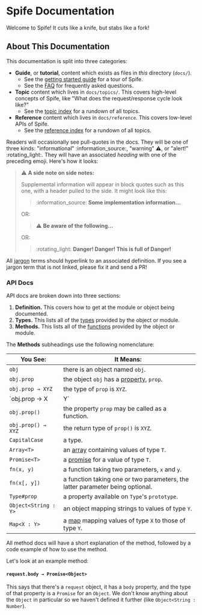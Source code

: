 # Spife Documentation

Welcome to Spife! It cuts like a knife, but stabs like a fork!

## About This Documentation

This documentation is split into three categories:

* **Guide**, or **tutorial**, content which exists as files in _this_ 
  directory (`docs/`).
  * See the [getting started guide][guide-getting-started] for a tour of Spife.
  * See the [FAQ][guide-faq] for frequently asked questions.
* **Topic** content which lives in `docs/topics/`. This covers high-level
  concepts of Spife, like "What does the request/response cycle look like?"
  * See the [topic index][topic-index] for a rundown of all topics.
* **Reference** content which lives in `docs/reference`. This covers low-level
  APIs of Spife.
  * See the [reference index][ref-index] for a rundown of all topics.

Readers will occasionally see pull-quotes in the docs. They will be one of
three kinds: "informational" :information\_source:, "warning" :warning:, or
"alert!" :rotating\_light:. They will have an associated _heading_ with one
of the preceding emoji. Here's how it looks:

> :warning: **A side note on side notes:**
>
> Supplemental information will appear in block quotes such as this one, with
> a header pulled to the side. It might look like this:
>
> > :information\_source: **Some implementation information...**
>
> OR:
>
> > :warning: **Be aware of the following...**
>
> OR:
>
> > :rotating\_light: **Danger! Danger! This is full of Danger!**

All [jargon][def-jargon] terms should hyperlink to an associated definition. If
you see a jargon term that is not linked, please fix it and send a PR!

### API Docs

API docs are broken down into three sections:

1. **Definition.** This covers how to get at the module or object being
   documented.
2. **Types.** This lists all of the [types][def-types] provided by the object
   or module.
3. **Methods.** This lists all of the [functions][def-functions] provided by
   the object or module.

The **Methods** subheadings use the following nomenclature:

| **You See:**         | **It Means:**                                                                 |
| -------------------- | ----------------------------------------------------------------------------- |
| `obj`                | there is an object named `obj`.                                               |
| `obj.prop`           | the object `obj` has a [property][def-property], `prop`.                      |
| `obj.prop → XYZ`     | the type of `prop` is `XYZ`.                                                  |
| `obj.prop → X | Y`   | the type of `prop` is _either_ `X` **or** `Y`.                                |
| `obj.prop()`         | the property `prop` may be called as a function.                              |
| `obj.prop() → XYZ`   | the return type of `prop()` is `XYZ`.                                         |
| `CapitalCase`        | a type.                                                                       |
| `Array<T>`           | an [array][def-array] containing values of type `T`.                          |
| `Promise<T>`         | a [promise][def-promise] for a value of type `T`.                             |
| `fn(x, y)`           | a function taking two parameters, `x` and `y`.                                |
| `fn(x[, y])`         | a function taking one or two parameters, the latter parameter being optional. |
| `Type#prop`          | a property available on `Type`'s `prototype`.                                 |
| `Object<String : Y>` | an object mapping strings to values of type `Y`.                              |
| `Map<X : Y>`         | a [map][def-map] mapping values of type `X` to those of type `Y`.             |

All method docs will have a short explanation of the method, followed by a code
example of how to use the method.

Let's look at an example method:

#### `request.body → Promise<Object>`

This says that there's a `request` object, it has a `body` property, and the
type of that property is a `Promise` for an `Object`. We don't know anything
about the `Object` in particular so we haven't defined it further (like
`Object<String : Number`).

[def-jargon]: https://en.wikipedia.org/wiki/Jargon
[guide-getting-started]: ./getting-started.md
[guide-faq]: ./faq.md
[topic-index]: ./topics/README.md
[ref-index]: ./reference
[def-types]: https://developer.mozilla.org/en-US/docs/Web/JavaScript/Data_structures
[def-functions]: https://developer.mozilla.org/en-US/docs/Web/JavaScript/Reference/Global_Objects/Function
[def-property]: https://developer.mozilla.org/en-US/docs/Web/JavaScript/Data_structures#Properties
[def-array]: https://developer.mozilla.org/en-US/docs/Web/JavaScript/Reference/Global_Objects/Array
[def-promise]: https://developer.mozilla.org/en-US/docs/Web/JavaScript/Reference/Global_Objects/Promise
[def-map]: https://developer.mozilla.org/en-US/docs/Web/JavaScript/Reference/Global_Objects/Map
